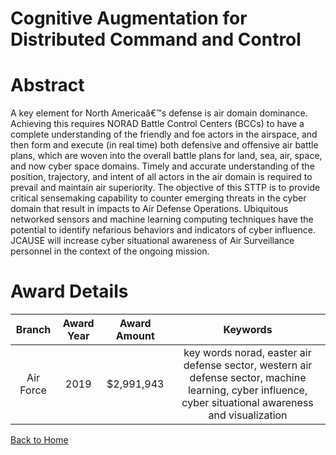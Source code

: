 
Cognitive Augmentation for Distributed Command and Control
==========================================================

# Abstract


A key element for North Americaâ€™s defense is air domain dominance. Achieving this requires NORAD Battle Control Centers (BCCs) to have a complete understanding of the friendly and foe actors in the airspace, and then form and execute (in real time) both defensive and offensive air battle plans, which are woven into the overall battle plans for land, sea, air, space, and now cyber space domains. Timely and accurate understanding of the position, trajectory, and intent of all actors in the air domain is required to prevail and maintain air superiority. The objective of this STTP is to provide critical sensemaking capability to counter emerging threats in the cyber domain that result in impacts to Air Defense Operations. Ubiquitous networked sensors and machine learning computing techniques have the potential to identify nefarious behaviors and indicators of cyber influence. JCAUSE will increase cyber situational awareness of Air Surveillance personnel in the context of the ongoing mission.  

# Award Details

|Branch|Award Year|Award Amount|Keywords|
| :---: | :---: | :---: | :---: |
|Air Force|2019|$2,991,943|key words norad, easter air defense sector, western air defense sector, machine learning, cyber influence, cyber situational awareness and visualization|
  
  


[Back to Home](https://github.com/chrischow/dod_sbir_awards/DJ/#1353)